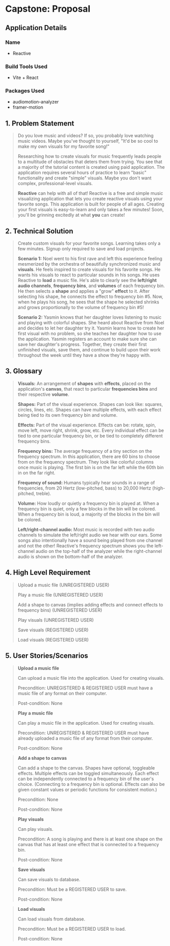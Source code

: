 # Capstone: Proposal

## Application Details

### Name
* Reactive

### Build Tools Used
* Vite + React

### Packages Used
* audiomotion-analyzer
* framer-motion

## 1. Problem Statement

> Do you love music and videos? If so, you probably love watching music videos. Maybe you've thought to yourself, "It'd be so cool to make my own visuals for my favorite song!"
> 
> Researching how to create visuals for music frequently leads people to a multitude of obstacles that deters them from trying. You see that a majority of the tutorial content is created using paid application. The application requires several hours of practice to learn "basic" functionality and create "simple" visuals. Maybe you don't want complex, professional-level visuals.
> 
> **Reactive** can help with all of that! Reactive is a free and simple music visualizing application that lets you create reactive visuals using your favorite songs. This application is built for people of all ages. Creating your first visuals is easy-to-learn and only takes a few minutes! Soon, you'll be grinning excitedly at what **you** can create!

## 2. Technical Solution

> Create custom visuals for your favorite songs. Learning takes only a few minutes. Signup only required to save and load projects.
> 
> **Scenario 1:**
> Noel went to his first rave and left this experience feeling mesmerized by the orchestra of beautifully synchronized music and **visuals**. He feels inspired to create visuals for his favorite songs. He wants his visuals to react to particular sounds in his songs. He uses Reactive to **load** a music file. He's able to clearly see the **left/right audio channels**, **frequency bins**, and **volumes** of each frequency bin. He then selects a **shape** and applies a "grow" **effect** to it. After selecting his shape, he connects the effect to frequency bin #5. Now, when he plays his song, he sees that the shape he selected shrinks and grows proportionally to the volume of frequency bin #5!
> 
> **Scenario 2:**
> Yasmin knows that her daughter loves listening to music and playing with colorful shapes. She heard about Reactive from Noel and decides to let her daughter try it. Yasmin learns how to create her first visual with no problem, so she teaches her daughter how to use the application. Yasmin registers an account to make sure she can save her daughter's progress. Together, they create their first unfinished visuals, save them, and continue to build upon their work throughout the week until they have a show they're happy with.

## 3. Glossary

> **Visuals:** An arrangement of **shapes** with **effects**, placed on the application's **canvas**, that react to particular **frequencies bins** and their respective **volume**.
> 
> **Shapes:** Part of the visual experience. Shapes can look like: squares, circles, lines, etc. Shapes can have multiple effects, with each effect being tied to its own frequency bin and volume.
> 
> **Effects:** Part of the visual experience. Effects can be: rotate, spin, move left, move right, shrink, grow, etc. Every individual effect can be tied to one particular frequency bin, or be tied to completely different frequency bins.
> 
> **Frequency bins:** The average frequency of a tiny section on the frequency spectrum. In this application, there are 60 bins to choose from on the frequency spectrum. They look like colorful columns once music is playing. The first bin is on the far left while the 60th bin in on the far right.
> 
> **Frequency of sound:** Humans typically hear sounds in a range of frequencies, from 20 Hertz (low-pitched, bass) to 20,000 Hertz (high-pitched, treble).
> 
> **Volume:** How loudly or quietly a frequency bin is played at. When a frequency bin is quiet, only a few blocks in the bin will be colored. When a frequency bin is loud, a majority of the blocks in the bin will be colored.
> 
> **Left/right-channel audio:** Most music is recorded with two audio channels to simulate the left/right audio we hear with our ears. Some songs also intentionally have a sound being played from one channel and not the other! Reactive's frequency spectrum shows you the left-channel audio on the top-half of the analyzer while the right-channel audio is shown on the bottom-half of the analyzer.

## 4. High Level Requirement
 
> Upload a music file (UNREGISTERED USER)
> 
> Play a music file (UNREGISTERED USER)
> 
> Add a shape to canvas (implies adding effects and connect effects to frequency bins) (UNREGISTERED USER)
> 
> Play visuals (UNREGISTERED USER)
> 
> Save visuals (REGISTERED USER)
> 
> Load visuals (REGISTERED USER)

## 5. User Stories/Scenarios

> **Upload a music file**
> 
> Can upload a music file into the application. Used for creating visuals.
> 
> Precondition: UNREGISTERED & REGISTERED USER must have a music file of any format on their computer.
> 
> Post-condition: None

> **Play a music file**
> 
> Can play a music file in the application. Used for creating visuals.
> 
> Precondition: UNREGISTERED & REGISTERED USER must have already uploaded a music file of any format from their computer.
> 
> Post-condition: None

> **Add a shape to canvas**
> 
> Can add a shape to the canvas. Shapes have optional, toggleable effects. Multiple effects can be toggled simultaneously. Each effect can be independently connected to a frequency bin of the user's choice. (Connecting to a frequency bin is optional. Effects can also be given constant values or periodic functions for consistent motion.)
> 
> Precondition: None
> 
> Post-condition: None

> **Play visuals**
> 
> Can play visuals.
> 
> Precondition: A song is playing and there is at least one shape on the canvas that has at least one effect that is connected to a frequency bin.
> 
> Post-condition: None


> **Save visuals**
> 
> Can save visuals to database.
> 
> Precondition: Must be a REGISTERED USER to save.
>
> Post-condition: None

> **Load visuals**
> 
> Can load visuals from database.
> 
> Precondition: Must be a REGISTERED USER to load.
> 
> Post-condition: None